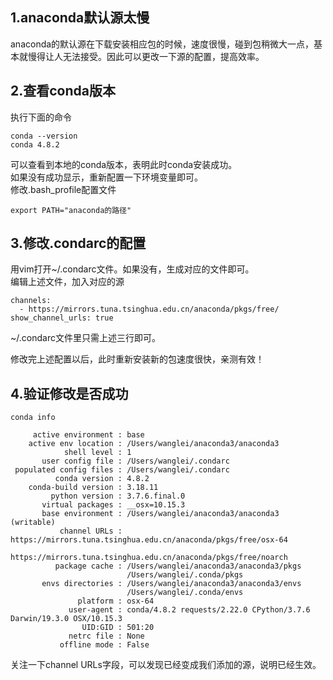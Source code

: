 ## 1.anaconda默认源太慢
anaconda的默认源在下载安装相应包的时候，速度很慢，碰到包稍微大一点，基本就慢得让人无法接受。因此可以更改一下源的配置，提高效率。  

## 2.查看conda版本
执行下面的命令  

```
conda --version
conda 4.8.2
```  

可以查看到本地的conda版本，表明此时conda安装成功。  
如果没有成功显示，重新配置一下环境变量即可。  
修改.bash_profile配置文件  
```
export PATH="anaconda的路径"
```  

## 3.修改.condarc的配置
用vim打开~/.condarc文件。如果没有，生成对应的文件即可。  
编辑上述文件，加入对应的源  

```
channels:
  - https://mirrors.tuna.tsinghua.edu.cn/anaconda/pkgs/free/
show_channel_urls: true
```  

~/.condarc文件里只需上述三行即可。  

修改完上述配置以后，此时重新安装新的包速度很快，亲测有效！  

## 4.验证修改是否成功

```
conda info

     active environment : base
    active env location : /Users/wanglei/anaconda3/anaconda3
            shell level : 1
       user config file : /Users/wanglei/.condarc
 populated config files : /Users/wanglei/.condarc
          conda version : 4.8.2
    conda-build version : 3.18.11
         python version : 3.7.6.final.0
       virtual packages : __osx=10.15.3
       base environment : /Users/wanglei/anaconda3/anaconda3  (writable)
           channel URLs : https://mirrors.tuna.tsinghua.edu.cn/anaconda/pkgs/free/osx-64
                          https://mirrors.tuna.tsinghua.edu.cn/anaconda/pkgs/free/noarch
          package cache : /Users/wanglei/anaconda3/anaconda3/pkgs
                          /Users/wanglei/.conda/pkgs
       envs directories : /Users/wanglei/anaconda3/anaconda3/envs
                          /Users/wanglei/.conda/envs
               platform : osx-64
             user-agent : conda/4.8.2 requests/2.22.0 CPython/3.7.6 Darwin/19.3.0 OSX/10.15.3
                UID:GID : 501:20
             netrc file : None
           offline mode : False
```  

关注一下channel URLs字段，可以发现已经变成我们添加的源，说明已经生效。
